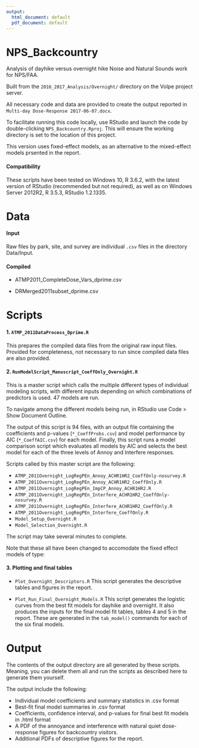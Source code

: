 ```yaml
---
output:
  html_document: default
  pdf_document: default
---
```


# NPS_Backcountry

Analysis of dayhike versus overnight hike Noise and Natural Sounds work for NPS/FAA.

Built from the `2016_2017_Analysis/Overnight/` directory on the Volpe project server.

All necessary code and data are provided to create the output reported in `Multi-day Dose-Response 2017-06-07.docx`.

To facilitate running this code locally, use RStudio and launch the code by double-clicking `NPS_Backcountry.Rproj`. This will ensure the working directory is set to the location of this project.

This version uses fixed-effect models, as an alternative to the mixed-effect models prsented in the report.

#### Compatibility

These scripts have been tested on Windows 10, R 3.6.2, with the latest version of RStudio (recommended but not required), as well as on Windows Server 2012R2, R 3.5.3, RStudio 1.2.1335.

# Data

#### Input 

Raw files by park, site, and survey are individual `.csv` files in the directory Data/Input.

#### Compiled

- ATMP2011_CompleteDose_Vars_dprime.csv

- DRMerged2011subset_dprime.csv

# Scripts

#### 1. `ATMP_2011DataProcess_Dprime.R`
This prepares the compiled data files from the original raw input files. Provided for completeness, not necessary to run since compiled data files are also provided.

#### 2. `RunModelScript_Manuscript_CoeffOnly_Overnight.R`
This is a master script which calls the multiple different types of individual modeling scripts, with different inputs depending on which combinations of predictors is used. 47 models are run.

To navigate among the different models being run, in RStudio use Code > Show Document Outline.

The output of this script is 94 files, with an output file containing the coefficients and p-values (`*_CoeffProbs.csv`) and model performance by AIC (`*_CoeffAIC.csv`) for each model.
Finally, this script runs a model comparison script which evaluates all models by AIC and selects the best model for each of the three levels of Annoy and Interfere responses.

Scripts called by this master script are the following:

- `ATMP_2011Overnight_LogRegPEn_Annoy_ACHR1HR2_CoeffOnly-nosurvey.R`
- `ATMP_2011Overnight_LogRegPEn_Annoy_ACHR1HR2_CoeffOnly.R`
- `ATMP_2011Overnight_LogRegPEn_ImpCP_Annoy_ACHR1HR2.R`
- `ATMP_2011Overnight_LogRegPEn_Interfere_ACHR1HR2_CoeffOnly-nosurvey.R`
- `ATMP_2011Overnight_LogRegPEn_Interfere_ACHR1HR2_CoeffOnly.R`
- `ATMP_2011Overnight_LogRegPEn_Interfere_CoeffOnly.R`
- `Model_Setup_Overnight.R`
- `Model_Selection_Overnight.R`

The script may take several minutes to complete.

Note that these all have been changed to accomodate the fixed effect models of type:

#### 3. Plotting and final tables

- `Plot_Overnight_Descriptors.R`
This script generates the descriptive tables and figures in the report.

- `Plot_Run_Final_Overnight_Models.R`
This script generates the logistic curves from the best fit models for dayhike and overnight.
It also produces the inputs for the final model fit tables, tables 4 and 5 in the report. These are generated in the `tab_model()` commands for each of the six final models.

# Output

The contents of the output directory are all generated by these scripts. Meaning, you can delete them all and run the scripts as described here to generate them yourself.

The output include the following:

- Individual model coefficients and summary statistics in .csv format
- Best-fit final model summaries in .csv format
- Coefficients, confidence interval, and p-values for final best fit models in .html format
- A PDF of the annoyance and interference with natural quiet dose-response figures for backcountry visitors.
- Additional PDFs of descriptive figures for the report.
